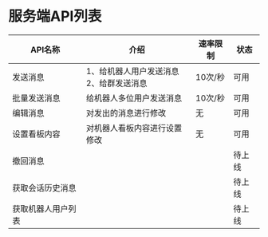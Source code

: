 # **服务端API列表**

| API名称 | 介绍 | 速率限制 | 状态 |
| --- | --- | --- | --- |
| 发送消息 | 1、给机器人用户发送消息<br />2、给群发送消息 | 10次/秒 | 可用 |
| 批量发送消息 | 给机器人多位用户发送消息 | 10次/秒 | 可用 |
| 编辑消息|对发出的消息进行修改| 无 | 可用 |
| 设置看板内容|对机器人看板内容进行设置修改| 无 | 可用 |
| 撤回消息 |  |  | 待上线 |
| 获取会话历史消息 |  |  | 待上线 |
| 获取机器人用户列表 |  |  | 待上线 |
